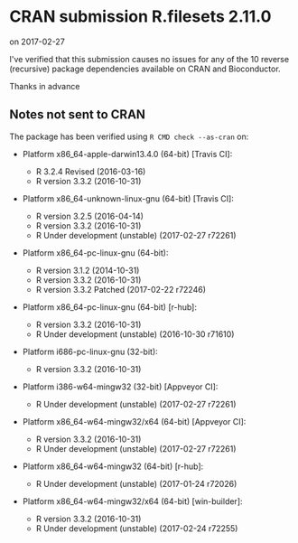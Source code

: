# CRAN submission R.filesets 2.11.0

on 2017-02-27

I've verified that this submission causes no issues for
any of the 10 reverse (recursive) package dependencies
available on CRAN and Bioconductor.

Thanks in advance


## Notes not sent to CRAN

The package has been verified using `R CMD check --as-cran` on:

* Platform x86_64-apple-darwin13.4.0 (64-bit) [Travis CI]:
  - R 3.2.4 Revised (2016-03-16)
  - R version 3.3.2 (2016-10-31)
  
* Platform x86_64-unknown-linux-gnu (64-bit) [Travis CI]:
  - R version 3.2.5 (2016-04-14)
  - R version 3.3.2 (2016-10-31)
  - R Under development (unstable) (2017-02-27 r72261)

* Platform x86_64-pc-linux-gnu (64-bit):
  - R version 3.1.2 (2014-10-31)
  - R version 3.3.2 (2016-10-31)
  - R version 3.3.2 Patched (2017-02-22 r72246)

* Platform x86_64-pc-linux-gnu (64-bit) [r-hub]:
  - R version 3.3.2 (2016-10-31)
  - R Under development (unstable) (2016-10-30 r71610)

* Platform i686-pc-linux-gnu (32-bit):
  - R version 3.3.2 (2016-10-31)

* Platform i386-w64-mingw32 (32-bit) [Appveyor CI]:
  - R Under development (unstable) (2017-02-27 r72261)

* Platform x86_64-w64-mingw32/x64 (64-bit) [Appveyor CI]:
  - R version 3.3.2 (2016-10-31)
  - R Under development (unstable) (2017-02-27 r72261)

* Platform x86_64-w64-mingw32 (64-bit) [r-hub]:
  - R Under development (unstable) (2017-01-24 r72026)

* Platform x86_64-w64-mingw32/x64 (64-bit) [win-builder]:
  - R version 3.3.2 (2016-10-31)
  - R Under development (unstable) (2017-02-24 r72255)
